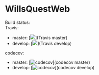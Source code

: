 # WillsQuestWeb

Build status:  
Travis: 
* master: [<img src="https://travis-ci.org/SailReal/WillsQuestWeb.svg?branch=master"/>](Travis master)
* develop: [<img src="https://travis-ci.org/SailReal/WillsQuestWeb.svg?branch=develop"/>](Travis develop) 

codecov: 
* master: [![codecov](https://codecov.io/gh/SailReal/WillsQuestWeb/branch/master/graph/badge.svg)](codecov master) 
* develop: [![codecov](https://codecov.io/gh/SailReal/WillsQuestWeb/branch/develop/graph/badge.svg)](codecov develop)

